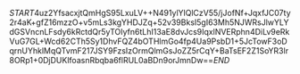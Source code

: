 $START$4uz2YfsacxjtQmHgS95LxuLV++N491ylYlQlCzV55/jJofNf+JqxfJC07ty2r4aK+gfZ16mzzO+v5mLs3kgYHDJZq+52v39BksI5gI63Mh5NJWRsJlwYLYdGSVncnLFsdy6kRctdQr5yTOIyfn6tLhI13aE8dvJcs9IqxlNVERphn4DiLv9eRkVuG7GL+Wcd62CTh5Sy1DhvFQZ4bOTHlmGo4fp4Ua9PsbD1+5JcTowF3oDqrnUYhklMqQTvmF217JSY9FzsIzOrmQlmGsJoZZ5rCqY+BaTsEF2Z1SoYR3lr8ORp1+0DjDUKlfoasnRbqba6flRUL0aBDn9orJmnDw==$END$